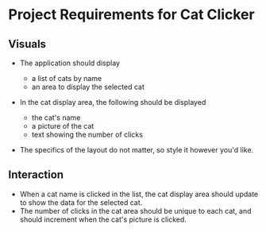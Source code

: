 # Project Requirements for Cat Clicker
## Visuals
* The application should display
  * a list of cats by name
  * an area to display the selected cat

* In the cat display area, the following should be displayed
  * the cat's name
  * a picture of the cat
  * text showing the number of clicks

* The specifics of the layout do not matter, so style it however you'd like.

## Interaction
* When a cat name is clicked in the list, the cat display area should update to show the data for the selected cat.
* The number of clicks in the cat area should be unique to each cat, and should increment when the cat's picture is clicked.
